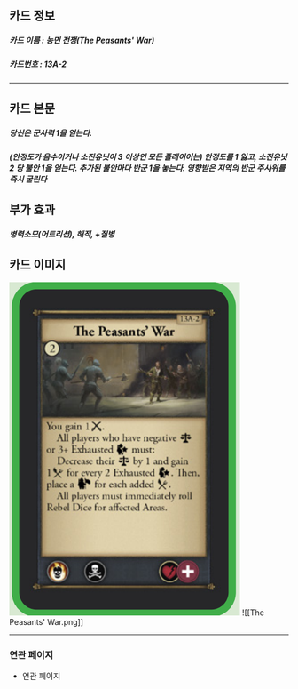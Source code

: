 ## 카드 정보
##### 카드 이름 : 농민 전쟁(The Peasants' War)
##### 카드번호 : 13A-2
---
## 카드 본문
##### 당신은 군사력 1을 얻는다.

##### (안정도가 음수이거나 소진유닛이 3 이상인 모든 플레이어는) 안정도를 1 잃고, 소진유닛 2 당 불안 1을 얻는다. 추가된 불안마다 반군 1을 놓는다. 영향받은 지역의 반군 주사위를 즉시 굴린다 

## 부가 효과
##### 병력소모(어트리션), 해적, +질병

## 카드 이미지
<img src="\Assets\The Peasants' War.png"/>
![[The Peasants' War.png]]

--- 

### 연관 페이지
- 연관 페이지
